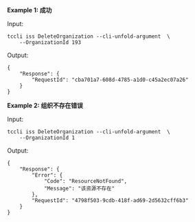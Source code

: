 **Example 1: 成功**

 

Input: 

```
tccli iss DeleteOrganization --cli-unfold-argument  \
    --OrganizationId 193
```

Output: 
```
{
    "Response": {
        "RequestId": "cba701a7-608d-4785-a1d0-c45a2ec07a26"
    }
}
```

**Example 2: 组织不存在错误**

 

Input: 

```
tccli iss DeleteOrganization --cli-unfold-argument  \
    --OrganizationId 1
```

Output: 
```
{
    "Response": {
        "Error": {
            "Code": "ResourceNotFound",
            "Message": "该资源不存在"
        },
        "RequestId": "4798f503-9cdb-418f-ad69-2d5632cff6b3"
    }
}
```

